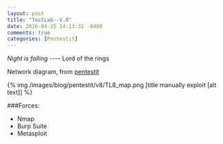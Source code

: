 ```yaml
---
layout: post
title: "TestLab--V.8"
date: 2016-04-25 14:13:31 -0400
comments: true
categories: [Pentestit]
---
```


*Night is falling* ---- Lord of the rings

<!--more-->

Network diagram, from [pentestit](https://lab.pentestit.ru/pentestlabs/4)

{% img  /images/blog/pentestit/v8/TL8_map.png  [title manually exploit [alt text]] %}





###Forces:

* Nmap
* Burp Suite
* Metasploit
